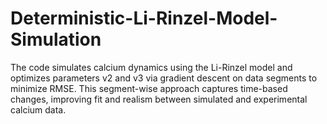 # Deterministic-Li-Rinzel-Model-Simulation
The code simulates calcium dynamics using the Li-Rinzel model and optimizes parameters v2 and v3 via gradient descent on data segments to minimize RMSE. This segment-wise approach captures time-based changes, improving fit and realism between simulated and experimental calcium data.
